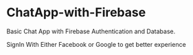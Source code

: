 # ChatApp-with-Firebase

Basic Chat App with Firebase Authentication and Database. 

SignIn With Either Facebook or Google to get better experience
